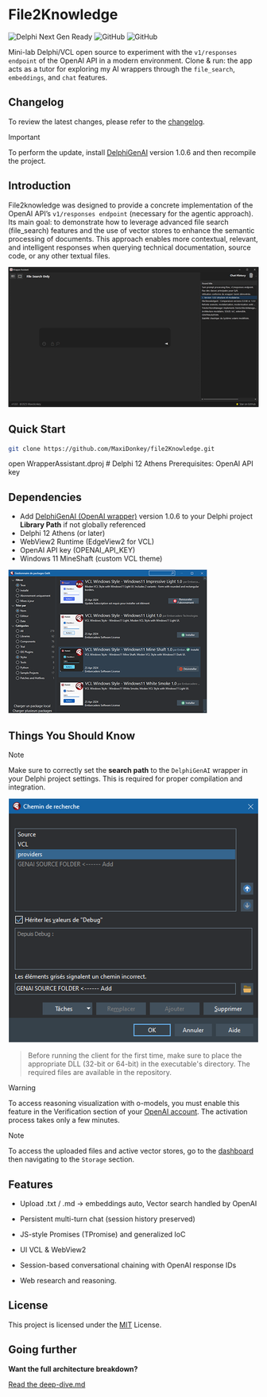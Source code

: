 # File2Knowledge
![Delphi Next Gen Ready](https://img.shields.io/badge/Delphi--Next--Gen-ready-brightgreen)
![GitHub](https://img.shields.io/badge/IDE%20Version-Delphi%2012-yellow)
![GitHub](https://img.shields.io/badge/Updated%20on%20June%2003,%202025-blue)

Mini-lab Delphi/VCL open source to experiment with the `v1/responses endpoint` of the OpenAI API in a modern environment. 
Clone & run: the app acts as a tutor for exploring my AI wrappers through the `file_search`, `embeddings`, and `chat` features.

## Changelog

To review the latest changes, please refer to the [changelog](https://github.com/MaxiDonkey/file2knowledge/blob/main/Changelog.md).

>[!IMPORTANT]
> To perform the update, install [DelphiGenAI](https://github.com/MaxiDonkey/DelphiGenAI) version 1.0.6 and then recompile the project.

## Introduction

File2knowledge was designed to provide a concrete implementation of the OpenAI API’s `v1/responses endpoint` (necessary for the agentic approach).
Its main goal: to demonstrate how to leverage advanced file search (file_search) features and the use of vector stores to enhance the semantic processing of documents.
This approach enables more contextual, relevant, and intelligent responses when querying technical documentation, source code, or any other textual files.

![Preview](https://github.com/MaxiDonkey/file2knowledge/blob/main/Images/F2KAni.gif?raw=true "Preview")


## Quick Start

```bash
git clone https://github.com/MaxiDonkey/file2Knowledge.git
```
open WrapperAssistant.dproj     # Delphi 12 Athens
Prerequisites: OpenAI API key

## Dependencies
- Add [DelphiGenAI (OpenAI wrapper)](https://github.com/MaxiDonkey/DelphiGenAI) version 1.0.6 to your Delphi project **Library Path** if not globally referenced
- Delphi 12 Athens (or later)
- WebView2 Runtime (EdgeView2 for VCL)
- OpenAI API key (OPENAI_API_KEY)
- Windows 11 MineShaft (custom VCL theme)

![Preview](https://github.com/MaxiDonkey/SynkFlowAI/blob/main/Images/themis.png?raw=true "Preview")

## Things You Should Know



>[!NOTE]
> Make sure to correctly set the **search path** to the `DelphiGenAI` wrapper in your Delphi project settings. This is required for proper compilation and integration.

![Preview](https://github.com/MaxiDonkey/file2knowledge/blob/main/Images/Genai_path.png?raw=true "Preview")

>Before running the client for the first time, make sure to place the appropriate DLL (32-bit or 64-bit) in the executable's directory. The required files are available in the repository.

>[!WARNING]
>To access reasoning visualization with o-models, you must enable this feature in the Verification section of your [OpenAI account](https://platform.openai.com/settings/organization/general). The activation process takes only a few minutes.

>[!NOTE]
>To access the uploaded files and active vector stores, go to the [dashboard](https://platform.openai.com/logs) then navigating to the `Storage` section.

## Features

- Upload .txt / .md → embeddings auto, Vector search handled by OpenAI

- Persistent multi-turn chat (session history preserved)

- JS-style Promises (TPromise<T>) and generalized IoC

- UI VCL & WebView2

- Session-based conversational chaining with OpenAI response IDs

- Web research and reasoning.

## License

This project is licensed under the [MIT](https://choosealicense.com/licenses/mit/) License.

## Going further

**Want the full architecture breakdown?**  

[Read the deep-dive.md](https://github.com/MaxiDonkey/file2knowledge/blob/main/deep-dive.md)
